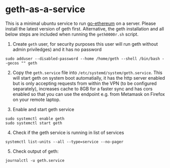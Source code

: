 # geth-as-a-service
This is a minimal ubuntu service to run [go-ethereum](https://github.com/ethereum/go-ethereum) on a server. Please install the latest version of geth first. Alternative, the geth installation and all below steps are included when running the `geth0000r.sh` script.

1. Create `geth` user, for security purposes this user will run geth without admin priviledges) and it has no password
```
sudo adduser --disabled-password --home /home/geth --shell /bin/bash --gecos "" geth
```

2. Copy the `geth.service` file into `/etc/systemd/system/geth.service`. This will start geth on system boot automatially, it has the http server enabled but is only accepting requests from within the VPN (to be configured separately), increases cache to 8GB for a faster sync and has cors enabled so that you can use the endpoint e.g. from Metamask on Firefox on your remote laptop.

3. Enable and start geth service
```
sudo systemctl enable geth
sudo systemctl start geth
```

4. Check if the geth service is running in list of services
```
systemctl list-units --all --type=service --no-pager
```

5. Check output of geth:
```
journalctl -u geth.service
```
